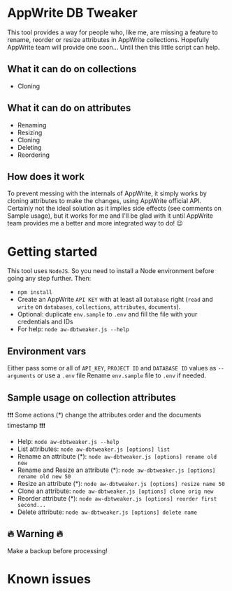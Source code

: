 # AppWrite DB Tweaker

This tool provides a way for people who, like me, are missing a feature to rename, reorder or resize attributes in AppWrite collections.
Hopefully AppWrite team will provide one soon... Until then this little script can help.

## What it can do on collections

-  Cloning

## What it can do on attributes

-  Renaming
-  Resizing
-  Cloning
-  Deleting
-  Reordering

## How does it work

To prevent messing with the internals of AppWrite, it simply works by cloning attributes to make the changes, using AppWrite official API.
Certainly not the ideal solution as it implies side effects (see comments on Sample usage), but it works for me and I'll be glad with it until AppWrite team provides me a better and more integrated way to do! 😉

# Getting started

This tool uses `NodeJS`. So you need to install a Node environment before going any step further.
Then:

-  `npm install`
-  Create an AppWrite `API KEY` with at least all `Database` right (`read` and `write` on `databases`, `collections`, `attributes`, `documents`).
-  Optional: duplicate `env.sample` to `.env` and fill the file with your credentials and IDs
-  For help: `node aw-dbtweaker.js --help`

## Environment vars

Either pass some or all of `API_KEY`, `PROJECT ID` and `DATABASE ID` values as `--arguments` or use a `.env` file
Rename `env.sample` file to `.env` if needed.

## Sample usage on collection attributes

❗️❗️❗️ Some actions (\*) change the attributes order and the documents timestamp ❗️❗️❗️

-  Help: `node aw-dbtweaker.js --help`
-  List attributes: `node aw-dbtweaker.js [options] list`
-  Rename an attribute (\*): `node aw-dbtweaker.js [options] rename old new`
-  Rename and Resize an attribute (\*): `node aw-dbtweaker.js [options] rename old new 50`
-  Resize an attribute (\*): `node aw-dbtweaker.js [options] resize name 50`
-  Clone an attribute: `node aw-dbtweaker.js [options] clone orig new`
-  Reorder attribute (\*): `node aw-dbtweaker.js [options] reorder first second...`
-  Delete attribute: `node aw-dbtweaker.js [options] delete name`

## 🔥 Warning 🔥

Make a backup before processing!

# Known issues
